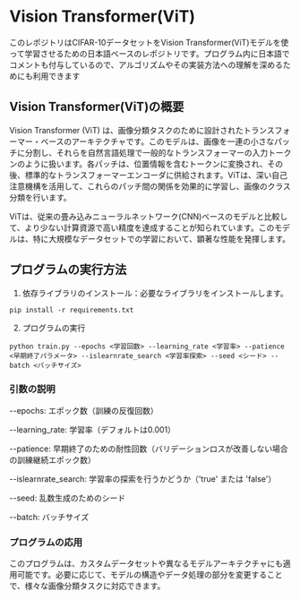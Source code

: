 # Vision Transformer(ViT)
このレポジトリはCIFAR-10データセットをVision Transformer(ViT)モデルを使って学習させるための日本語ベースのレポジトリです。プログラム内に日本語でコメントも付与しているので、アルゴリズムやその実装方法への理解を深めるためにも利用できます
## Vision Transformer(ViT)の概要
Vision Transformer (ViT) は、画像分類タスクのために設計されたトランスフォーマー・ベースのアーキテクチャです。このモデルは、画像を一連の小さなパッチに分割し、それらを自然言語処理で一般的なトランスフォーマーの入力トークンのように扱います。各パッチは、位置情報を含むトークンに変換され、その後、標準的なトランスフォーマーエンコーダに供給されます。ViTは、深い自己注意機構を活用して、これらのパッチ間の関係を効果的に学習し、画像のクラス分類を行います。

ViTは、従来の畳み込みニューラルネットワーク(CNN)ベースのモデルと比較して、より少ない計算資源で高い精度を達成することが知られています。このモデルは、特に大規模なデータセットでの学習において、顕著な性能を発揮します。
## プログラムの実行方法
1. 依存ライブラリのインストール：必要なライブラリをインストールします。
```
pip install -r requirements.txt
```
2. プログラムの実行
```
python train.py --epochs <学習回数> --learning_rate <学習率> --patience <早期終了パラメータ> --islearnrate_search <学習率探索> --seed <シード> --batch <バッチサイズ>
```
### 引数の説明
--epochs: エポック数（訓練の反復回数）

--learning_rate: 学習率（デフォルトは0.001）

--patience: 早期終了のための耐性回数（バリデーションロスが改善しない場合の訓練継続エポック数）

--islearnrate_search: 学習率の探索を行うかどうか（'true' または 'false'）

--seed: 乱数生成のためのシード

--batch: バッチサイズ
### プログラムの応用
このプログラムは、カスタムデータセットや異なるモデルアーキテクチャにも適用可能です。必要に応じて、モデルの構造やデータ処理の部分を変更することで、様々な画像分類タスクに対応できます。